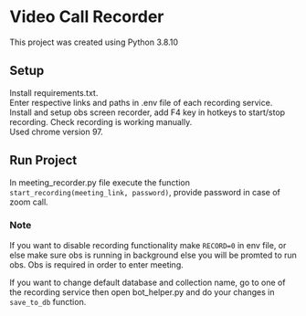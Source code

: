 # Video Call Recorder
This project was created using Python 3.8.10

## Setup
Install requirements.txt.\
Enter respective links and paths in .env file of each recording service.\
Install and setup obs screen recorder, add F4 key in hotkeys to start/stop recording. Check recording is working manually.\
Used chrome version 97.

## Run Project
In meeting_recorder.py file execute the function `start_recording(meeting_link, password)`, provide password in case of zoom call.

### Note
If you want to disable recording functionality make `RECORD=0` in env file, or else make sure obs is running in background else you will be promted to run obs. Obs is required in order to enter meeting.

If you want to change default database and collection name, go to one of the recording service then open bot_helper.py and do your changes in `save_to_db` function.